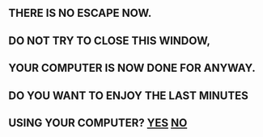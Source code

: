 ## THERE IS NO ESCAPE NOW.

## DO NOT TRY TO CLOSE THIS WINDOW,
## YOUR COMPUTER IS NOW DONE FOR ANYWAY.

## DO YOU WANT TO ENJOY THE LAST MINUTES
## USING YOUR COMPUTER? [YES](yes.md) [NO]()
